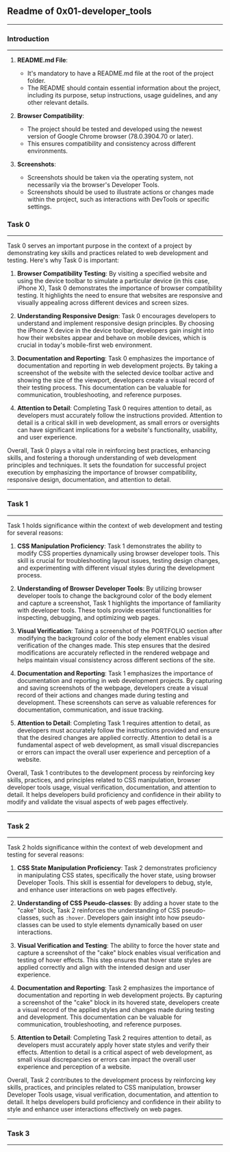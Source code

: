 ## Readme of 0x01-developer_tools
---

### Introduction
---

1. **README.md File**:
   - It's mandatory to have a README.md file at the root of the project folder.
   - The README should contain essential information about the project, including its purpose, setup instructions, usage guidelines, and any other relevant details.

2. **Browser Compatibility**:
   - The project should be tested and developed using the newest version of Google Chrome browser (78.0.3904.70 or later).
   - This ensures compatibility and consistency across different environments.

3. **Screenshots**:
   - Screenshots should be taken via the operating system, not necessarily via the browser's Developer Tools.
   - Screenshots should be used to illustrate actions or changes made within the project, such as interactions with DevTools or specific settings.

### Task 0
---

Task 0 serves an important purpose in the context of a project by demonstrating key skills and practices related to web development and testing. Here's why Task 0 is important:

1. **Browser Compatibility Testing**: By visiting a specified website and using the device toolbar to simulate a particular device (in this case, iPhone X), Task 0 demonstrates the importance of browser compatibility testing. It highlights the need to ensure that websites are responsive and visually appealing across different devices and screen sizes.

2. **Understanding Responsive Design**: Task 0 encourages developers to understand and implement responsive design principles. By choosing the iPhone X device in the device toolbar, developers gain insight into how their websites appear and behave on mobile devices, which is crucial in today's mobile-first web environment.

3. **Documentation and Reporting**: Task 0 emphasizes the importance of documentation and reporting in web development projects. By taking a screenshot of the website with the selected device toolbar active and showing the size of the viewport, developers create a visual record of their testing process. This documentation can be valuable for communication, troubleshooting, and reference purposes.

4. **Attention to Detail**: Completing Task 0 requires attention to detail, as developers must accurately follow the instructions provided. Attention to detail is a critical skill in web development, as small errors or oversights can have significant implications for a website's functionality, usability, and user experience.

Overall, Task 0 plays a vital role in reinforcing best practices, enhancing skills, and fostering a thorough understanding of web development principles and techniques. It sets the foundation for successful project execution by emphasizing the importance of browser compatibility, responsive design, documentation, and attention to detail.

---

### Task 1
---

Task 1 holds significance within the context of web development and testing for several reasons:

1. **CSS Manipulation Proficiency**: Task 1 demonstrates the ability to modify CSS properties dynamically using browser developer tools. This skill is crucial for troubleshooting layout issues, testing design changes, and experimenting with different visual styles during the development process.

2. **Understanding of Browser Developer Tools**: By utilizing browser developer tools to change the background color of the body element and capture a screenshot, Task 1 highlights the importance of familiarity with developer tools. These tools provide essential functionalities for inspecting, debugging, and optimizing web pages.

3. **Visual Verification**: Taking a screenshot of the PORTFOLIO section after modifying the background color of the body element enables visual verification of the changes made. This step ensures that the desired modifications are accurately reflected in the rendered webpage and helps maintain visual consistency across different sections of the site.

4. **Documentation and Reporting**: Task 1 emphasizes the importance of documentation and reporting in web development projects. By capturing and saving screenshots of the webpage, developers create a visual record of their actions and changes made during testing and development. These screenshots can serve as valuable references for documentation, communication, and issue tracking.

5. **Attention to Detail**: Completing Task 1 requires attention to detail, as developers must accurately follow the instructions provided and ensure that the desired changes are applied correctly. Attention to detail is a fundamental aspect of web development, as small visual discrepancies or errors can impact the overall user experience and perception of a website.

Overall, Task 1 contributes to the development process by reinforcing key skills, practices, and principles related to CSS manipulation, browser developer tools usage, visual verification, documentation, and attention to detail. It helps developers build proficiency and confidence in their ability to modify and validate the visual aspects of web pages effectively.

---

### Task 2
---

Task 2 holds significance within the context of web development and testing for several reasons:

1. **CSS State Manipulation Proficiency**: Task 2 demonstrates proficiency in manipulating CSS states, specifically the hover state, using browser Developer Tools. This skill is essential for developers to debug, style, and enhance user interactions on web pages effectively.

2. **Understanding of CSS Pseudo-classes**: By adding a hover state to the "cake" block, Task 2 reinforces the understanding of CSS pseudo-classes, such as `:hover`. Developers gain insight into how pseudo-classes can be used to style elements dynamically based on user interactions.

3. **Visual Verification and Testing**: The ability to force the hover state and capture a screenshot of the "cake" block enables visual verification and testing of hover effects. This step ensures that hover state styles are applied correctly and align with the intended design and user experience.

4. **Documentation and Reporting**: Task 2 emphasizes the importance of documentation and reporting in web development projects. By capturing a screenshot of the "cake" block in its hovered state, developers create a visual record of the applied styles and changes made during testing and development. This documentation can be valuable for communication, troubleshooting, and reference purposes.

5. **Attention to Detail**: Completing Task 2 requires attention to detail, as developers must accurately apply hover state styles and verify their effects. Attention to detail is a critical aspect of web development, as small visual discrepancies or errors can impact the overall user experience and perception of a website.

Overall, Task 2 contributes to the development process by reinforcing key skills, practices, and principles related to CSS manipulation, browser Developer Tools usage, visual verification, documentation, and attention to detail. It helps developers build proficiency and confidence in their ability to style and enhance user interactions effectively on web pages.

---

### Task 3
---


